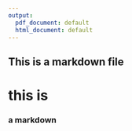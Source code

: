 ```yaml
---
output:
  pdf_document: default
  html_document: default
---
```

## This is a markdown file
# this is
### a markdown